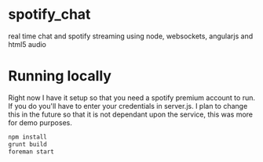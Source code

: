 spotify_chat
============

real time chat and spotify streaming using node, websockets, angularjs and html5 audio

Running locally
===

Right now I have it setup so that you need a spotify premium account to run. If you do you'll have to
enter your credentials in server.js. I plan to change this in the future so that it is not dependant upon
the service, this was more for demo purposes.

``` bash
npm install
grunt build
foreman start
```
